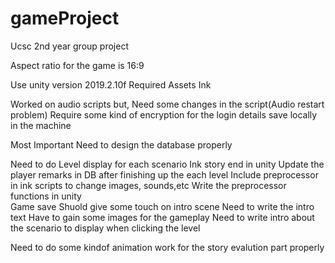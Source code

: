 # gameProject
Ucsc 2nd year group project

Aspect ratio for the game is 16:9

Use unity version 2019.2.10f
Required Assets
  Ink

Worked on audio scripts but, Need some changes in the script(Audio restart problem)
Require some kind of encryption for the login details save locally in the machine

Most Important 
  Need to design the database properly

Need to do
  Level display for each scenario
  Ink story end in unity
  Update the player remarks in DB after finishing up the each level
  Include preprocessor in ink scripts to change images, sounds,etc
  Write the preprocessor functions in unity  
  Game save 
  Shuold give some touch on intro scene
  Need to write the intro text
  Have to gain some images for the gameplay 
  Need to write intro about the scenario to display when clicking the level 
  
Need to do
 some kindof animation work for the story
 evalution part properly

